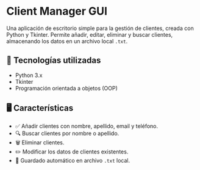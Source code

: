 # Client Manager GUI

Una aplicación de escritorio simple para la gestión de clientes, creada con Python y Tkinter. Permite añadir, editar, eliminar y buscar clientes, almacenando los datos en un archivo local `.txt`.

## 🧰 Tecnologías utilizadas

- Python 3.x
- Tkinter
- Programación orientada a objetos (OOP)

## 🖥️ Características

- ✅ Añadir clientes con nombre, apellido, email y teléfono.
- 🔍 Buscar clientes por nombre o apellido.
- 🗑️ Eliminar clientes.
- ✏️ Modificar los datos de clientes existentes.
- 💾 Guardado automático en archivo `.txt` local.